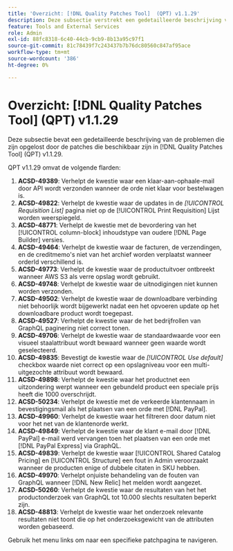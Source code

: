 ```yaml
---
title: 'Overzicht: [!DNL Quality Patches Tool]  (QPT) v1.1.29'
description: Deze subsectie verstrekt een gedetailleerde beschrijving van de kwesties die door de flarden beschikbaar in  [!DNL Quality Patches Tool]  (QPT) v1.1.29 worden bevestigd.
feature: Tools and External Services
role: Admin
exl-id: 88fc8318-6c40-44cb-9cb9-8b13a95c97f1
source-git-commit: 81c78439f7c243437b7b76dc80560c847af95ace
workflow-type: tm+mt
source-wordcount: '386'
ht-degree: 0%

---
```


# Overzicht: [!DNL Quality Patches Tool] (QPT) v1.1.29

Deze subsectie bevat een gedetailleerde beschrijving van de problemen die zijn opgelost door de patches die beschikbaar zijn in [!DNL Quality Patches Tool] (QPT) v1.1.29.

QPT v1.1.29 omvat de volgende flarden:

1. **ACSD-49389**: Verhelpt de kwestie waar een klaar-aan-ophaale-mail door API wordt verzonden wanneer de orde niet klaar voor bestelwagen is.
1. **ACSD-49822**: Verhelpt de kwestie waar de updates in de *[!UICONTROL Requisition List]* pagina niet op de [!UICONTROL Print Requisition] Lijst worden weerspiegeld.
1. **ACSD-48771**: Verhelpt de kwestie met de bevordering van het [!UICONTROL column-block] inhoudstype van oudere [!DNL Page Builder] versies.
1. **ACSD-49464**: Verhelpt de kwestie waar de facturen, de verzendingen, en de creditmemo&#39;s niet van het archief worden verplaatst wanneer orderId verschillend is.
1. **ACSD-49773**: Verhelpt de kwestie waar de productuitvoer ontbreekt wanneer AWS S3 als verre opslag wordt gebruikt.
1. **ACSD-49748**: Verhelpt de kwestie waar de uitnodigingen niet kunnen worden verzonden.
1. **ACSD-49502**: Verhelpt de kwestie waar de downloadbare verbinding niet behoorlijk wordt bijgewerkt nadat een het opvoeren update op het downloadbare product wordt toegepast.
1. **ACSD-49527**: Verhelpt de kwestie waar de het bedrijfrollen van GraphQL paginering niet correct tonen.
1. **ACSD-49706**: Verhelpt de kwestie waar de standaardwaarde voor een visueel staalattribuut wordt bewaard wanneer geen waarde wordt geselecteerd.
1. **ACSD-49835**: Bevestigt de kwestie waar de *[!UICONTROL Use default]* checkbox waarde niet correct op een opslagniveau voor een multi-uitgezochte attribuut wordt bewaard.
1. **ACSD-49898**: Verhelpt de kwestie waar het productnet een uitzondering werpt wanneer een gebundeld product een speciale prijs heeft die 1000 overschrijdt.
1. **ACSD-50234**: Verhelpt de kwestie met de verkeerde klantennaam in bevestigingsmail als het plaatsen van een orde met [!DNL PayPal].
1. **ACSD-49960**: Verhelpt de kwestie waar het filtreren door datum niet voor het net van de klantenorde werkt.
1. **ACSD-49849**: Verhelpt de kwestie waar de klant e-mail door [!DNL PayPal] e-mail werd vervangen toen het plaatsen van een orde met [!DNL PayPal Express] via GraphQL.
1. **ACSD-49839**: Verhelpt de kwestie waar [!UICONTROL Shared Catalog Pricing] en [!UICONTROL Structure] een fout in Admin veroorzaakt wanneer de producten enige of dubbele citaten in SKU hebben.
1. **ACSD-49970**: Verhelpt onjuiste behandeling van de fouten van GraphQL wanneer [!DNL New Relic] het melden wordt aangezet.
1. **ACSD-50260**: Verhelpt de kwestie waar de resultaten van het het productonderzoek van GraphQL tot 10.000 slechts resultaten beperkt zijn.
1. **ACSD-48813**: Verhelpt de kwestie waar het onderzoek relevante resultaten niet toont die op het onderzoeksgewicht van de attributen worden gebaseerd.

Gebruik het menu links om naar een specifieke patchpagina te navigeren.
